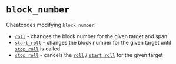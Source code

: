 # `block_number`

Cheatcodes modifying `block_number`:

* [`roll`](./roll.md) - changes the block number for the given target and span
* [`start_roll`](./start_roll.md) - changes the block number for the given target until [`stop_roll`](./stop_roll.md) is called
* [`stop_roll`](./stop_roll.md) - cancels the [`roll`](./roll.md) / [`start_roll`](./start_roll.md) for the given target

